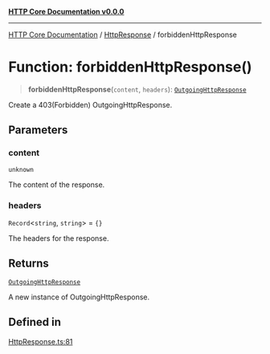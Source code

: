 [**HTTP Core Documentation v0.0.0**](../../README.md)

***

[HTTP Core Documentation](../../modules.md) / [HttpResponse](../README.md) / forbiddenHttpResponse

# Function: forbiddenHttpResponse()

> **forbiddenHttpResponse**(`content`, `headers`): [`OutgoingHttpResponse`](../../OutgoingHttpResponse/classes/OutgoingHttpResponse.md)

Create a 403(Forbidden) OutgoingHttpResponse.

## Parameters

### content

`unknown`

The content of the response.

### headers

`Record`\<`string`, `string`\> = `{}`

The headers for the response.

## Returns

[`OutgoingHttpResponse`](../../OutgoingHttpResponse/classes/OutgoingHttpResponse.md)

A new instance of OutgoingHttpResponse.

## Defined in

[HttpResponse.ts:81](https://github.com/stonemjs/http-core/blob/89981cacc9858cf786fba9df03b328b6b56a5b75/src/HttpResponse.ts#L81)
